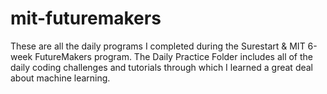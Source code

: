# mit-futuremakers

These are all the daily programs I completed during the Surestart & MIT 6-week FutureMakers program. The Daily Practice Folder includes all of the daily coding challenges and tutorials through which I learned a great deal about machine learning. 
